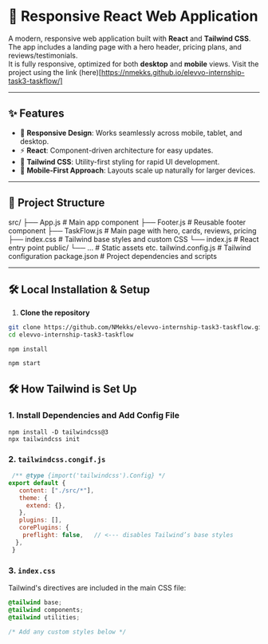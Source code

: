 # 🚀 Responsive React Web Application

A modern, responsive web application built with **React** and **Tailwind CSS**.  
The app includes a landing page with a hero header, pricing plans, and reviews/testimonials.  
It is fully responsive, optimized for both **desktop** and **mobile** views.
Visit the project using the link (here)[https://nmekks.github.io/elevvo-internship-task3-taskflow/]

---

## ✨ Features

- 🎨 **Responsive Design**: Works seamlessly across mobile, tablet, and desktop.
- ⚡ **React**: Component-driven architecture for easy updates.
- 💅 **Tailwind CSS**: Utility-first styling for rapid UI development.
- 📱 **Mobile-First Approach**: Layouts scale up naturally for larger devices.

---

## 📂 Project Structure

src/
├── App.js # Main app component
├── Footer.js # Reusable footer component
├── TaskFlow.js # Main page with hero, cards, reviews, pricing
├── index.css # Tailwind base styles and custom CSS
└── index.js # React entry point
public/
└── ... # Static assets etc.
tailwind.config.js # Tailwind configuration
package.json # Project dependencies and scripts

---

## 🛠️ Local Installation & Setup

1. **Clone the repository**

```bash
git clone https://github.com/NMekks/elevvo-internship-task3-taskflow.git
cd elevvo-internship-task3-taskflow
```
```
npm install
```
```
npm start
```


## 🛠 How Tailwind is Set Up
### 1. Install Dependencies and Add Config File
```
npm install -D tailwindcss@3
npx tailwindcss init
```

### 2. `tailwindcss.congif.js`
```javascript
 /** @type {import('tailwindcss').Config} */
export default {
   content: ["./src/*"],
   theme: {
     extend: {},
   },
   plugins: [],
   corePlugins: {
    preflight: false,   // <--- disables Tailwind’s base styles
  },
 }
```

### 3. `index.css`

Tailwind's directives are included in the main CSS file:

```css
@tailwind base;
@tailwind components;
@tailwind utilities;

/* Add any custom styles below */
```



